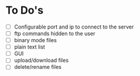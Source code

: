 # To Do's
*[ ] Configurable port and ip to connect to the server
*[ ] ftp commands hidden to the user
*[ ] binary mode files
*[ ] plain text list
*[ ] GUI
*[ ] upload/download files
*[ ] delete/rename files